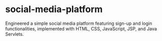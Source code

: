 # social-media-platform

Engineered a simple social media platform featuring sign-up and login functionalities, implemented with HTML, CSS, JavaScript, JSP, and Java Servlets.
